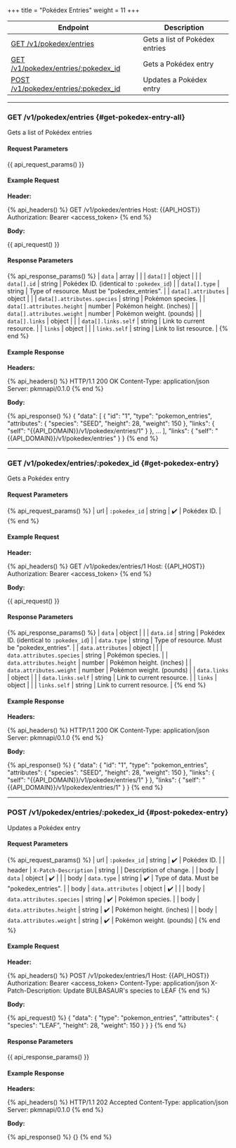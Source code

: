 +++
title = "Pokédex Entries"
weight = 11
+++

| Endpoint                                                    | Description                    |
|-------------------------------------------------------------|--------------------------------|
| [GET /v1/pokedex/entries](#get-pokedex-entry-all)           | Gets a list of Pokédex entries |
| [GET /v1/pokedex/entries/:pokedex_id](#get-pokedex-entry)   | Gets a Pokédex entry           |
| [POST /v1/pokedex/entries/:pokedex_id](#post-pokedex-entry) | Updates a Pokédex entry        |

---

### GET /v1/pokedex/entries {#get-pokedex-entry-all}

Gets a list of Pokédex entries

#### Request Parameters

{{ api_request_params() }}

#### Example Request

**Header:**

{% api_headers() %}
GET /v1/pokedex/entries
Host: {{API_HOST}}
Authorization: Bearer <access_token>
{% end %}

**Body:**

{{ api_request() }}

#### Response Parameters

{% api_response_params() %}
| `data`                      | array  |                                              |
| `data[]`                    | object |                                              |
| `data[].id`                 | string | Pokédex ID. (identical to `:pokedex_id`)     |
| `data[].type`               | string | Type of resource. Must be "pokedex_entries". |
| `data[].attributes`         | object |                                              |
| `data[].attributes.species` | string | Pokémon species.                             |
| `data[].attributes.height`  | number | Pokémon height. (inches)                     |
| `data[].attributes.weight`  | number | Pokémon weight. (pounds)                     |
| `data[].links`              | object |                                              |
| `data[].links.self`         | string | Link to current resource.                    |
| `links`                     | object |                                              |
| `links.self`                | string | Link to list resource.                       |
{% end %}

#### Example Response

**Headers:**

{% api_headers() %}
HTTP/1.1 200 OK
Content-Type: application/json
Server: pkmnapi/0.1.0
{% end %}

**Body:**

{% api_response() %}
{
    "data": [
        {
            "id": "1",
            "type": "pokemon_entries",
            "attributes": {
                "species": "SEED",
                "height": 28,
                "weight": 150
            },
            "links": {
                "self": "{{API_DOMAIN}}/v1/pokedex/entries/1"
            }
        },
        ...
    ],
    "links": {
        "self": "{{API_DOMAIN}}/v1/pokedex/entries"
    }
}
{% end %}

---

### GET /v1/pokedex/entries/:pokedex_id {#get-pokedex-entry}

Gets a Pokédex entry

#### Request Parameters

{% api_request_params() %}
| url | `:pokedex_id` | string | ✔️ | Pokédex ID. |
{% end %}

#### Example Request

**Header:**

{% api_headers() %}
GET /v1/pokedex/entries/1
Host: {{API_HOST}}
Authorization: Bearer <access_token>
{% end %}

**Body:**

{{ api_request() }}

#### Response Parameters

{% api_response_params() %}
| `data`                    | object |                                              |
| `data.id`                 | string | Pokédex ID. (identical to `:pokedex_id`)     |
| `data.type`               | string | Type of resource. Must be "pokedex_entries". |
| `data.attributes`         | object |                                              |
| `data.attributes.species` | string | Pokémon species.                             |
| `data.attributes.height`  | number | Pokémon height. (inches)                     |
| `data.attributes.weight`  | number | Pokémon weight. (pounds)                     |
| `data.links`              | object |                                              |
| `data.links.self`         | string | Link to current resource.                    |
| `links`                   | object |                                              |
| `links.self`              | string | Link to current resource.                    |
{% end %}

#### Example Response

**Headers:**

{% api_headers() %}
HTTP/1.1 200 OK
Content-Type: application/json
Server: pkmnapi/0.1.0
{% end %}

**Body:**

{% api_response() %}
{
    "data": {
        "id": "1",
        "type": "pokemon_entries",
        "attributes": {
            "species": "SEED",
            "height": 28,
            "weight": 150
        },
        "links": {
            "self": "{{API_DOMAIN}}/v1/pokedex/entries/1"
        }
    },
    "links": {
        "self": "{{API_DOMAIN}}/v1/pokedex/entries/1"
    }
}
{% end %}

---

### POST /v1/pokedex/entries/:pokedex_id {#post-pokedex-entry}

Updates a Pokédex entry

#### Request Parameters

{% api_request_params() %}
| url    | `:pokedex_id`             | string | ✔️ | Pokédex ID.                              |
| header | `X-Patch-Description`     | string |   | Description of change.                   |
| body   | `data`                    | object | ✔️ |                                          |
| body   | `data.type`               | string | ✔️ | Type of data. Must be "pokedex_entries". |
| body   | `data.attributes`         | object | ✔️ |                                          |
| body   | `data.attributes.species` | string | ✔️ | Pokémon species.                         |
| body   | `data.attributes.height`  | string | ✔️ | Pokémon height. (inches)                 |
| body   | `data.attributes.weight`  | string | ✔️ | Pokémon weight. (pounds)                 |
{% end %}

#### Example Request

**Header:**

{% api_headers() %}
POST /v1/pokedex/entries/1
Host: {{API_HOST}}
Authorization: Bearer <access_token>
Content-Type: application/json
X-Patch-Description: Update BULBASAUR's species to LEAF
{% end %}

**Body:**

{% api_request() %}
{
    "data": {
        "type": "pokemon_entries",
        "attributes": {
            "species": "LEAF",
            "height": 28,
            "weight": 150
        }
    }
}
{% end %}

#### Response Parameters

{{ api_response_params() }}

#### Example Response

**Headers:**

{% api_headers() %}
HTTP/1.1 202 Accepted
Content-Type: application/json
Server: pkmnapi/0.1.0
{% end %}

**Body:**

{% api_response() %}
{}
{% end %}

